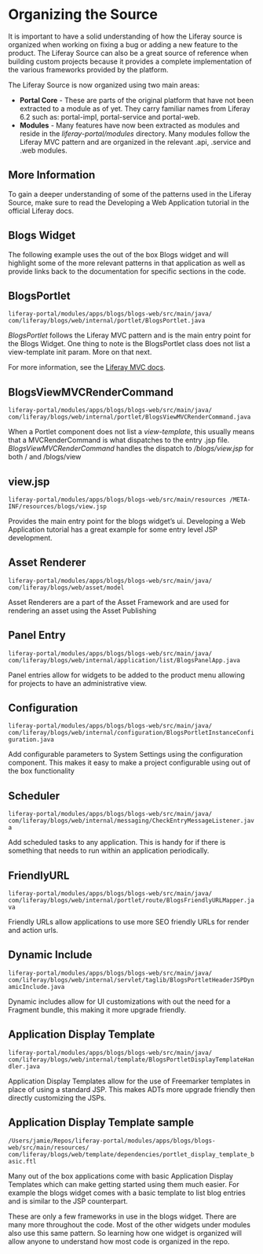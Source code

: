 # Organizing the Source 

It is important to have a solid understanding of how the Liferay source is organized when working on fixing a bug or adding a new feature to the product. The Liferay Source can also be a great source of reference when building custom projects because it provides a complete implementation of the various frameworks provided by the platform.

The Liferay Source is now organized using two main areas:

* **Portal Core** - These are parts of the original platform that have not been extracted to a module as of yet. They carry familiar names from Liferay 6.2 such as: portal-impl, portal-service and portal-web.
* **Modules** - Many features have now been extracted as modules and reside in the *liferay-portal/modules* directory. Many modules follow the Liferay MVC pattern and are organized in the relevant .api, .service and .web modules.

## More Information

To gain a deeper understanding of some of the patterns used in the Liferay Source, make sure to read the Developing a Web Application tutorial in the official Liferay docs.

## Blogs Widget

The following example uses the out of the box Blogs widget and will highlight some of the more relevant patterns in that application as well as provide links back to the documentation for specific sections in the code.

## BlogsPortlet

`liferay-portal/modules/apps/blogs/blogs-web/src/main/java/
com/liferay/blogs/web/internal/portlet/BlogsPortlet.java`

*BlogsPortlet* follows the Liferay MVC pattern and is the main entry point for the Blogs Widget. One thing to note is the BlogsPortlet class does not list a view-template init param. More on that next. 

For more information, see the [Liferay MVC docs](https://help.liferay.com/hc/en-us/articles/360029028191-Liferay-MVC-Portlet).

## BlogsViewMVCRenderCommand

`liferay-portal/modules/apps/blogs/blogs-web/src/main/java/
com/liferay/blogs/web/internal/portlet/BlogsViewMVCRenderCommand.java`

When a Portlet component does not list a *view-template*, this usually means that a MVCRenderCommand is what dispatches to the entry .jsp file. *BlogsViewMVCRenderCommand* handles the dispatch to */blogs/view.jsp* for both / and /blogs/view

## view.jsp

`liferay-portal/modules/apps/blogs/blogs-web/src/main/resources
/META-INF/resources/blogs/view.jsp`

Provides the main entry point for the blogs widget’s ui. Developing a Web Application tutorial has a great example for some entry level JSP development.

## Asset Renderer

`liferay-portal/modules/apps/blogs/blogs-web/src/main/java/
com/liferay/blogs/web/asset/model`

Asset Renderers are a part of the Asset Framework and are used for rendering an asset using the Asset Publishing

## Panel Entry

`liferay-portal/modules/apps/blogs/blogs-web/src/main/java/
com/liferay/blogs/web/internal/application/list/BlogsPanelApp.java`

Panel entries allow for widgets to be added to the product menu allowing for projects to have an administrative view.

## Configuration

`liferay-portal/modules/apps/blogs/blogs-web/src/main/java/
com/liferay/blogs/web/internal/configuration/BlogsPortletInstanceConfiguration.java`

Add configurable parameters to System Settings using the configuration component. This makes it easy to make a project configurable using out of the box functionality

## Scheduler

`liferay-portal/modules/apps/blogs/blogs-web/src/main/java/
com/liferay/blogs/web/internal/messaging/CheckEntryMessageListener.java`

Add scheduled tasks to any application. This is handy for if there is something that needs to run within an application periodically.

## FriendlyURL

`liferay-portal/modules/apps/blogs/blogs-web/src/main/java/
com/liferay/blogs/web/internal/portlet/route/BlogsFriendlyURLMapper.java`

Friendly URLs allow applications to use more SEO friendly URLs for render and action urls.  

## Dynamic Include

`liferay-portal/modules/apps/blogs/blogs-web/src/main/java/
com/liferay/blogs/web/internal/servlet/taglib/BlogsPortletHeaderJSPDynamicInclude.java`

Dynamic includes allow for UI customizations with out the need for a Fragment bundle, this making it more upgrade friendly.

## Application Display Template

`liferay-portal/modules/apps/blogs/blogs-web/src/main/java/
com/liferay/blogs/web/internal/template/BlogsPortletDisplayTemplateHandler.java`

Application Display Templates allow for the use of Freemarker templates in place of using a standard JSP. This makes ADTs more upgrade friendly then directly customizing the JSPs.

## Application Display Template sample

`/Users/jamie/Repos/liferay-portal/modules/apps/blogs/blogs-web/src/main/resources/
com/liferay/blogs/web/template/dependencies/portlet_display_template_basic.ftl`

Many out of the box applications come with basic Application Display Templates which can make getting started using them much easier. For example the blogs widget comes with a basic template to list blog entries and is similar to the JSP counterpart.

These are only a few frameworks in use in the blogs widget. There are many more throughout the code. Most of the other widgets under modules also use this same pattern. So learning how one widget is organized will allow anyone to understand how most code is organized in the repo.